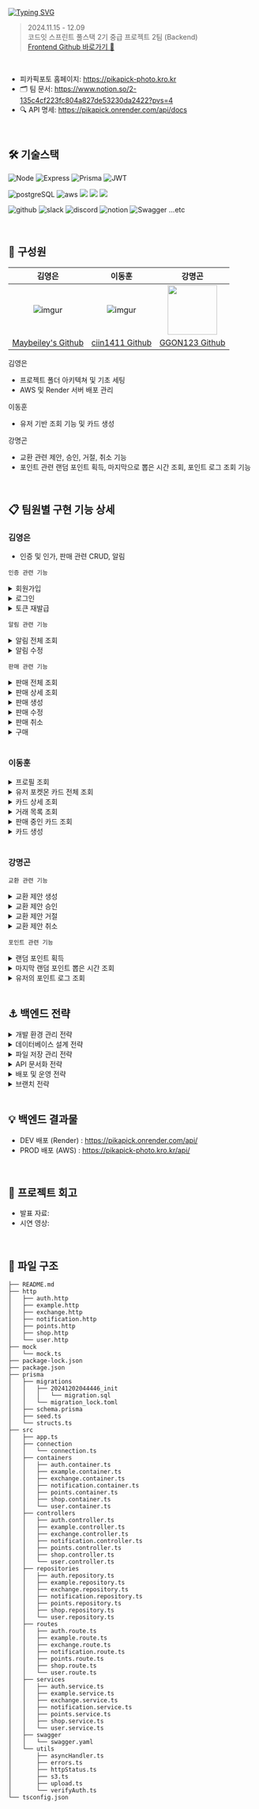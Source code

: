 [![Typing SVG](https://readme-typing-svg.demolab.com?font=Poppins&weight=900&size=46&pause=1000&color=F7D511&vCenter=true&width=435&lines=pikapick+photo)](https://github.com/2-FavoritePhoto-2/2-FavoritePhoto-2-BE)

> 2024.11.15 - 12.09 </br>
> 코드잇 스프린트 풀스택 2기 중급 프로젝트 2팀 (Backend) </br>
> [Frontend Github 바로가기 🔗](https://github.com/2-FavoritePhoto-2/2-FavoritePhoto-2-FE)

</br>

- 피카픽포토 홈페이지: https://pikapick-photo.kro.kr
- 🗂️ 팀 문서: https://www.notion.so/2-135c4cf223fc804a827de53230da2422?pvs=4
- 🔍 API 명세: https://pikapick.onrender.com/api/docs

</br>

## 🛠️ 기술스택

![Node](https://img.shields.io/badge/Node.js-43853D?style=for-the-badge&logo=node.js&logoColor=white) ![Express](https://img.shields.io/badge/Express.js-404D59?style=for-the-badge) ![Prisma](https://img.shields.io/badge/Prisma-3982CE?style=for-the-badge&logo=Prisma&logoColor=white) ![JWT](https://img.shields.io/badge/json%20web%20tokens-323330?style=for-the-badge&logo=json-web-tokens&logoColor=pink)

![postgreSQL](https://img.shields.io/badge/PostgreSQL-316192?style=for-the-badge&logo=postgresql&logoColor=white) ![aws](https://img.shields.io/badge/Amazon_AWS-FF9900?style=for-the-badge&logo=amazonaws&logoColor=white)  <img src="https://img.shields.io/badge/nginx-009639?style=for-the-badge&logo=nginx&logoColor=green"> <img src="https://img.shields.io/badge/PM2-2B037A?style=for-the-badge&logo=PM2&logoColor=green"> <img src="https://img.shields.io/badge/Render-000000?style=for-the-badge&logo=Render&logoColor=green">

![github](https://img.shields.io/badge/GitHub-100000?style=for-the-badge&logo=github&logoColor=white) ![slack](https://img.shields.io/badge/Slack-4A154B?style=for-the-badge&logo=slack&logoColor=white) ![discord](https://img.shields.io/badge/Discord-7289DA?style=for-the-badge&logo=discord&logoColor=white) ![notion](https://img.shields.io/badge/Notion-000000?style=for-the-badge&logo=notion&logoColor=white) ![Swagger](https://img.shields.io/badge/-Swagger-%23Clojure?style=for-the-badge&logo=swagger&logoColor=white) ...etc

</br>

## 💁 구성원

|                       김영은                       |                     이동훈                     |                                 강명곤                                 |
| :------------------------------------------------: | :--------------------------------------------: | :--------------------------------------------------------------------: |
|     ![imgur](https://i.imgur.com/lVepEn6.png)      |    ![imgur](https://imgur.com/sPgtNAy.png)     | <img src="https://i.imgur.com/UtZDvAf.png"  width="100" height="100"/> |
| [Maybeiley's Github](https://github.com/Maybeiley) | [ciin1411 Github](https://github.com/ciin1411) |              [GGON123 Github](https://github.com/GGON123)              |

김영은

- 프로젝트 폴더 아키텍쳐 및 기초 세팅
- AWS 및 Render 서버 배포 관리

이동훈

- 유저 기반 조회 기능 및 카드 생성

강명곤

- 교환 관련 제안, 승인, 거절, 취소 기능
- 포인트 관련 랜덤 포인트 획득, 마지막으로 뽑은 시간 조회, 포인트 로그 조회 기능

</br>

## 📋 팀원별 구현 기능 상세

### 김영은

- 인증 및 인가, 판매 관련 CRUD, 알림

`인증 관련 기능`
<details>
<summary>회원가입</summary>

- 기능 : 
- Response : 
- 구현
  - Controller
  - Service
  - Repository
  </details>

<details>
<summary>로그인</summary>

- 기능 : 
- Response : 
- 구현
  - Controller
  - Service
  - Repository
  </details>

<details>
<summary>토큰 재발급</summary>

- 기능 : 
- Response : 
- 구현
  - Controller
  - Service
  - Repository
  </details>

`알림 관련 기능`
<details>
<summary>알림 전체 조회</summary>

- 기능 : 
- Response : 
- 구현
  - Controller
  - Service
  - Repository
  </details>

<details>
<summary>알림 수정</summary>

- 기능 : 
- Response : 
- 구현
  - Controller
  - Service
  - Repository
  </details>

`판매 관련 기능`
<details>
<summary>판매 전체 조회</summary>

- 기능 : 
- Response : 
- 구현
  - Controller
  - Service
  - Repository
  </details>

<details>
<summary>판매 상세 조회</summary>

- 기능 : 
- Response : 
- 구현
  - Controller
  - Service
  - Repository
  </details>

<details>
<summary>판매 생성</summary>

- 기능 : 
- Response : 
- 구현
  - Controller
  - Service
  - Repository
  </details>

<details>
<summary>판매 수정</summary>

- 기능 : 
- Response : 
- 구현
  - Controller
  - Service
  - Repository
  </details>

<details>
<summary>판매 취소</summary>

- 기능 : 
- Response : 
- 구현
  - Controller
  - Service
  - Repository
  </details>

<details>
<summary>구매</summary>

- 기능 : 
- Response : 
- 구현
  - Controller
  - Service
  - Repository
  </details>

</br>

### 이동훈

<details>
<summary>프로필 조회</summary>

- 기능 : 로그인한 유저의 프로필 정보를 조회합니다.
- Response : 닉네임, 보유 포인트
- 구현
  - Controller
    1. `req.auth.userId`를 통해 사용자 ID를 가져옵니다.
    2. 서비스에서 프로필 정보를 요청합니다.
    3. Response에 닉네임과 포인트를 JSON 형식으로 반환합니다.
  - Service
    1. `UserRepository.getUserId` 호출하여 유저 데이터를 가져옵니다.
    2. 닉네임과 포인트만 반환하도록 데이터를 가공합니다.
  - Repository 1. 데이터베이스에서 사용자 ID로 유저 정보를 조회합니다.
  </details>

<details>
<summary>유저 포켓몬 카드 전체 조회</summary>

- 기능 : 유저가 소유한 모든 포켓몬 카드를 페이지네이션 및 필터링 옵션과 함께 조회합니다.
- Response : 카드 목록, 전체 카드 수
- 구현
  - Controller
    1. 쿼리 매개변수(page, pageSize, orderBy, grade, type,)를 받아옵니다.
    2. 서비스를 통해 필터링된 카드 목록과 개수를 요청합니다.
  - Service
    1. 페이지네이션및 정렬기준 설정
    2. 검색조건 구성
    3. `UserRepository.getUserPhotoCards`를 호출하여 데이터 반환
  - Repository 1. 카드 목록 및 전체 개수를 조회. 2. 조건에 맞는 카드 목록과 총 개수를 반환
  </details>

<details>
<summary>카드 상세 조회</summary>

- 기능 : 특정 포토카드의 세부 정보를 조회합니다.
- Response : 카드 ID, 이름, 가격, 등급, 타입, 이미지, 수량
- 구현
  - Controller
    1. 매개변수 `cardId`와 `req.auth.userId`를 사용
    2. 서비스에서 카드 세부 정보를 요청
    3. 세부 정보를 JSON 형식으로 반환
  - Service
    1. `UserRepository.getPhotoCardDetails`를 호출하여 카드 정보를 가져옵니다.
  - Repository 1. 사용자 ID와 카드 ID를 기반으로 데이터베이스에서 카드 정보를 조회
  </details>

<details>
<summary>거래 목록 조회</summary>

- 기능 : 특정 상점에서 진행 중인 거래 목록을 로그인중인 유저의 기준에 맞게 조회 합니다
- Response : 구매자 또는 판매자 관점에 맞는 거래 세부 정보
- 구현
  - Controller
    1. 매개변수 `shopID`와 `req.auth.userId`를 사용
    2. 서비스를 통해 거래 목록을 요청
    3. JSON 형식으로 반환
  - Service
    1. `UserRepository.getExchangesByShopId` 호출
    2. 사용자 관점에 따라 데이터 가공
  - Repository 1. 상점 ID와 진행 상태를 조건으로 거래 목록을 조회 2. 구매자 또는 판매자 정보를 포함하여 반환
  </details>

<details>
<summary>판매 중인 카드 조회</summary>

- 기능 : 유저가 판매 중인 카드와 거래 중인 카드를 조회합니다.
- Response : 카드 목록(판매, 교환 구분), 총 카드 개수
- 구현
  - Controller
    1. 쿼리 매개변수(page, pageSize, keyword, grade, type, available, mode)를 가져옵니다.
    2. 서비스를 통해 데이터 요청
    3. JSON 형식으로 반환
  - Service
    1. `UserRepository.getMyShopCards`와 `UserRepository.getMyExchangeCards` 호출.
    2. mode에 따라 판매 카드, 교환 카드, 또는 전체 데이터를 병합.
    3. 기본 최신순으로 정렬 후 페이지네이션 처리.
  - Repository 1. 판매 정보는 `Shop` 모델에서, 교환 정보는 `Exchange`모델에서 조회 2. 조건에 따라 카드 정보를 필터링하고 데이터 반환
  </details>

<details>
<summary>카드 생성</summary>

- 기능 : 새로운 포켓몬 카드를 생성합니다.
- Response : 생성된 카드의 세부 정보
- 구현
  - Controller
    1. `req.auth.userId`로 소유자 ID 확인
    2. 데이터 유효성 검사
       - 이미지 파일 확인
       - `type` 필드를 JSON 배열로 파싱
       - 데이터 유효성은 `CardStruct`로 검증
    3. 유효성 통과시, 서비스를 통해 카드 생성 요청
    4. 생성된 카드 정보를 반환
  - Service
    1. `UserRepository.createPhotoCard`호출
  - Repository 1. Prisma를 통해 데이터베이스에 카드 정보 생성
  </details>

</br>

### 강명곤

`교환 관련 기능`

<details>
<summary>교환 제안 생성</summary>
  
- 기능 : 상점에 판매 등록된 카드를 대상으로 소유한 카드 한 장과 교환 제안
- Response : 생성된 교환 제안 정보
- 구현
  - Controller
    1. `req.auth.userId`를 통해 요청을 보내는 사용자의 ID를 추출
    2. 교환 제안에 필요한 정보를 req.body에서 추출
    3. 요청 데이터가 유효한지 검사
    4. 서비스에서 교환 제안 생성 호출
  - Service
    1. 교환 제안을 생성할 수 있는지 확인
       - 교환 제안을 받은 상점의 카드 수량 확인
       - 구매자의 카드 정보 및 수량 확인
       - 교환 제안한 카드의 소유주 확인
       - 교환 제안한 유저의 권한 확인
    2. 요청받은 데이터를 바탕으로 교환 제안을 처리
       - 구매자가 제시한 카드의 수량 1 감소
       - 교환 제안을 `complete = false`(대기중) 상태로 생성
    4. 교환 제안 알림을 판매자에게 전송
  - Repository 
    1. 교환 제안 데이터로 교환 제안 생성
</details>

<details>
<summary>교환 제안 승인</summary>
  
- 기능 : 판매자는 교환 제안을 승인
- Response : 승인된 교환 제안 정보
- 구현
  - Controller
    1. `req.auth.userId`를 통해 요청을 보내는 사용자의 ID를 추출
    2. 교환 제안 ID를 `req.params`에서 추출
    3. 서비스에 교환 승인을 호출
  - Service
    1. 교환 제안을 승인 가능한 상태인지 확인
       - 교환 제안 상태 확인
       - 판매자 승인 권한 확인
       - 상점에 등록된 카드 남은 수량 확인
       - 판매자, 구매자 교환 대상 카드 정보 확인
    2. 교환 제안 승인 처리
       - 상점에 등록된 카드 수량 1 감소(교환 후 0이면 available를 false로 업데이트)
       - 판매자와 구매자에게 교환한 카드를 새로 생성
       - 교환 상태(complete) true로 업데이트
    3. 교환 승인 알림을 양쪽 사용자에게 전송
  - Repository 
    1. 교환 대상 카드와 제시 카드의 정보를 토대로 교환한 카드를 새로 생성 후 반환
</details>

<details>
<summary>교환 제안 거절</summary>
  
- 기능 : 판매자는 교환 제안을 거절
- 구현
  - Controller
    1. `req.auth.userId`를 통해 요청을 보내는 사용자의 ID를 추출
    2. 교환 제안 ID를 `req.params`에서 추출
    3. 서비스에 교환 거절을 호출
  - Service
    1. 교환 요청이 거절 가능한 상태인지 확인
       - 교환 제안 상태(존재, 승인) 확인
       - 판매자 거절 권한 확인
    2. 교환 제안 거절 처리
       - 교환 제안 생성 시 감소된 구매자 카드 수량 복원
       - 교환 제안을 삭제
    3. 교환 거절 알림을 구매자에게 전송
  - Repository 
    1. 구매자 카드 수량 1 증가 및 교환 제안 삭제
</details>

<details>
<summary>교환 제안 취소</summary>
  
- 기능 : 구매자는 교환 제안을 취소
- 구현
  - Controller
    1. `req.auth.userId`를 통해 요청을 보내는 사용자의 ID를 추출
    2. 교환 제안 ID를 `req.params`에서 추출
    3. 서비스에 교환 취소을 호출
  - Service
    1. 교환 요청이 취소 가능한 상태인지 확인
       - 교환 제안 상태(존재, 승인) 확인
       - 구매자 취소 권한 확인
    2. 교환 제안 취소 처리
       - 교환 제안 생성 시 감소된 구매자 카드 수량 복원
       - 교환 제안을 삭제
    3. 교환 취소 알림을 판매자에게 전송
  - Repository 
    1. 구매자 카드 수량 1 증가 및 교환 제안 삭제
</details>

`포인트 관련 기능`

<details>
<summary>랜덤 포인트 획득</summary>
  
- 기능 : 랜덤 포인트를 획득 및 적립 후 포인트 로그 생성
- Response : 뽑은 랜덤 포인트
- 구현
  - Controller
    1. `req.auth.userId`를 통해 요청을 보내는 사용자의 ID를 추출
    2. 서비스에 랜덤 포인트 획득 기능을 호출
  - Service
    1. 랜덤 포인트를 1시간 이내에 뽑았는지 확인
       - 사용자 마지막 랜덤 포인트 획득 시간 조회
       - 1시간이 지나지 않았다면 오류 반환
    2. 랜덤 포인트(1~20) 뽑기
    3. 생성된 랜덤 포인트를 사용자에게 적립 및 마지막 뽑은 시간 업데이트
    4. 획득 포인트 로그 생성
  - Repository 
    1. 사용자 포인트 및 마지막 뽑은 시간 업데이트
    2. 포인트 획득 로그 저장
</details>

<details>
<summary>마지막 랜덤 포인트 뽑은 시간 조회</summary>
  
- 기능 : 마지막 랜덤 포인트 획득 시간 조회
- Response : 마지막 랜덤 포인트 획득 시간
- 구현
  - Controller
    1. `req.auth.userId`를 통해 요청을 보내는 사용자의 ID를 추출
    2. 서비스에 마지막 랜덤 포인트 획득 시간 조회 호출
  - Service
    1. 사용자의 `userId`를 통해 마지막 포인트 획득 시간 조회
  - Repository 
    1. `user`의 `lastDrawTime`을 조회 후 반환
</details>

<details>
<summary>유저의 포인트 로그 조회</summary>
  
- 기능 : 유저의 포인트 로그 조회
- Response : 유저의 포인트 로그 목록
- 구현
  - Controller
    1. `req.auth.userId`를 통해 요청을 보내는 사용자의 ID를 추출
    2. `req.query`를 통해 `startDate, endDate, action, page, limit, order`을 추출
    3. 서비스에 포인트 로그 조회 호출
  - Service
    1. 필터링 조건을 설정하고, 페이지네이션 및 정렬 옵션을 처리
       - `startDate, endDate`를 통해 기간별 필터링(KST(한국표준시) ↔ UTC 변환)
       - `action`을 통해 `INITIAL_POINT, PURCHASE, SALE, RANDOM_REWARD`을 필터링
       - `page, limit`을 통해 페이지네이션 처리
       - `order`을 통해 정렬 옵션 처리
  - Repository 
    1. 필터 조건에 맞는 로그를 반환
    2. 총 로그 개수와 페이지 데이터 반환
</details>

</br>

## ⚓️ 백엔드 전략

<details>
  <summary>개발 환경 관리 전략</summary>

  **`ESLint (eslint-config-airbnb 라이브러리)` `Prettier` `nvm(Node Version Manager)` 활용**

  - Prettier가 코드 스타일을 일관적으로 정리해 줌과 동시에 ESLint가 코딩 규칙을 강제하고, 잠재적 버그를 사전에 발견하여 전체적으로 코드 품질과 스타일의 일관성을 유지할 수 있었습니다.
  - ESLint 설정을 위해 여러 유명 라이브러리를 찾아봤는데 대표적인 가이드 중 Google의 경우 간결하지만 JavaScript 프로젝트보다는 전체 언어에 대한 일반 규칙에 중점을 두는 편이라고 하여, JS나 TS 환경에 더 특화되어 있는 Airbnb로 선택하게 되었습니다. Airbnb 스타일 가이드는 명확한 규칙과 협업 친화성을 제공하며, 기본 ESLint 규칙보다 엄격하여 가독성과 유지보수성을 높였습니다.
  - 또, 팀 내에서 Node.js 버전 간 충돌이나 호환성 문제를 방지하고 프로젝트를 쉽게 관리할 수 있도록 nvm를 활용했는데, 처음 사용해보는 팀원들도 간단하게 설치하고 적용할 수 있어 편리했습니다.
</details>

<details>
  <summary>데이터베이스 설계 전략</summary>

  **`PostgreSQL` `Prisma` 활용**

- 이번 프로젝트의 복잡하고 다양한 관계성 데이터를 처리하기 위해서 PostgreSQL과 Prisma를 활용했습니다.
- MySQL이나 SQLite 등이 PostgreSQL 보다 조금 더 적용하는데 쉬울 수도 있지만, 코드잇 스프린트 강의에서 학습하기도 했고 PostgreSQL이 훨씬 복잡한 데이터 타입이나 고급 쿼리도 지원하여 이번 프로젝트에서 활용하면서 더 자세히 알아보고 싶어서 채택하게 되었습니다. 제공하는 다양한 고급 기능을 이번에 많이 활용하지는 못했지만, 좀 더 깊이 배울 수 있었습니다.
- Prisma 역시 강의에서 학습한 ORM이여서 채택하기도 했지만, 특히 이번 프로젝트를 TypeScript로 작성하기로 결정하면서 TypeScript와의 높은 호환성 덕분에 코드를 작성하기 편리했습니다.
</details>

<details>
  <summary>파일 저장 관리 전략</summary>

  **`Multer / Multer-S3` `AWS S3` 활용**

- 포토카드를 판매하는 서비스를 구현하면서 이미지 파일을 업로드하는 것이 가장 중요한 기능 중 하나였습니다. 파일 업로드와 저장소에 대해 고민을 많이 했는데, 결과적으로 Express 기반으로 간단하게 파일을 업로드 처리를 할 수 있는 라이브러리인 Multer와 AWS S3를 연결했습니다.
- AWS 배포를 목표로 하고 있었기 때문에 클라우드 저장소는 애초에 S3 버킷을 염두에 두고 있었습니다. EC2 인스턴스의 스토리지를 직접 사용할 경우, 업로드 파일이 많아지면 과도한 스토리지 사용으로 과금이 급격하게 늘 수 있어, S3에 파일을 분산 저장하는 방식을 채택했습니다. 또 EC2와의 안전한 액세스 접근을 설정하여 파일을 관리하는데 효과적이었습니다.
</details>

<details>
  <summary>API 문서화 전략</summary>

  **`Notion` `Swagger-UI-Express` 활용**

- 지난 초급 프로젝트 후에 프로젝트를 시작할 때 제일 먼저 API 문서를 작업하는 것이 좋을 것 같다고 생각하여 서비스 기획 및 요구사항을 분석하여 Notion에 테이블로 정리했습니다. 프로젝트 초반부터 프론트엔드와의 협업 시 API 명세를 공유하면서, 서로 요구사항을 체크하고 설명할 수 있어 편리했습니다. 
- 다만 테이블로 정리하는 데에 한계가 있고 리소스나 시간도 많이 들었고, 이후 Swagger를 도입하여 프론트엔드 팀원들이 각 API에 대한 정보를 더 쉽게 접근할 수 있어 의존도를 낮추고 개발 속도를 높일 수 있도록 했습니다.
</details>

<details>
  <summary>배포 및 운영 전략</summary>

  **`Render` `AWS (EC2, RDS, S3)` `Nginx` `PM2` 활용**

- 개발 초중반에는 1차 배포 서버로 Render를 활용하고, 이후 AWS로 최종 배포했습니다. Render는 간단하게 서비스와 데이터베이스를 배포하고 연결할 수 있어, 개발을 한창 진행 중인 상황에서 dev 브랜치로 자동 배포하도록 설정하여 기능 개발 및 테스트를 진행하는 데 효율적이었습니다.
- 실제 Production 배포는 AWS로 진행하면서 직접 서버 호스팅부터 스토리지, 데이터베이스를 설정하고 연동하며 배포와 운영에 대해 자세히 배울 수 있었습니다. AWS에서 제공하는 다양한 옵션으로 배포 환경을 구성하고 실무에 가까운 서비스 배포 경험을 쌓았습니다.
- 배포 후에는 Nginx를 Reverse Proxy를 설정하여, 쿠키 사용 및 CORS 문제를 방지하기 위해 프론트엔드와 백엔드 요청을 하나의 도메인에서 처리할 수 있도록 했습니다.
</details>

<details>
  <summary>브랜치 전략</summary>

  **`main` - `dev` - `feat` 브랜치로 구성**

  - main 브랜치 : 개발 배포 후 테스트를 거쳐 안정적인 버전만 관리하여, 최종 배포용으로 신뢰할 수 있는 프로덕션 환경을 만들었습니다.
  - dev 브랜치 : 기능 통합과 테스트를 위한 브랜치입니다. render로 개발용으로 실시간 업데이트하여 프론트엔드의 원활한 작업을 돕고, 개발 환경에서 전체 흐름을 점검할 수 있었습니다. 
  - feat 브랜치 : 세부 기능 구현 및 수정 작업을 개별적으로 진행하여, 병합 시 충돌을 최소화하고 작업 단위를 명확히 구분하였습니다.
</details>

</br>

## 💡 백엔드 결과물

- DEV 배포 (Render) : https://pikapick.onrender.com/api/
- PROD 배포 (AWS) : https://pikapick-photo.kro.kr/api/

</br>

## 🍰 프로젝트 회고

- 발표 자료:
- 시연 영상: 

</br>

## 📁 파일 구조

```
├── README.md
├── http
│   ├── auth.http
│   ├── example.http
│   ├── exchange.http
│   ├── notification.http
│   ├── points.http
│   ├── shop.http
│   └── user.http
├── mock
│   └── mock.ts
├── package-lock.json
├── package.json
├── prisma
│   ├── migrations
│   │   ├── 20241202044446_init
│   │   │   └── migration.sql
│   │   └── migration_lock.toml
│   ├── schema.prisma
│   ├── seed.ts
│   └── structs.ts
├── src
│   ├── app.ts
│   ├── connection
│   │   └── connection.ts
│   ├── containers
│   │   ├── auth.container.ts
│   │   ├── example.container.ts
│   │   ├── exchange.container.ts
│   │   ├── notification.container.ts
│   │   ├── points.container.ts
│   │   ├── shop.container.ts
│   │   └── user.container.ts
│   ├── controllers
│   │   ├── auth.controller.ts
│   │   ├── example.controller.ts
│   │   ├── exchange.controller.ts
│   │   ├── notification.controller.ts
│   │   ├── points.controller.ts
│   │   ├── shop.controller.ts
│   │   └── user.controller.ts
│   ├── repositories
│   │   ├── auth.repository.ts
│   │   ├── example.repository.ts
│   │   ├── exchange.repository.ts
│   │   ├── notification.repository.ts
│   │   ├── points.repository.ts
│   │   ├── shop.repository.ts
│   │   └── user.repository.ts
│   ├── routes
│   │   ├── auth.route.ts
│   │   ├── example.route.ts
│   │   ├── exchange.route.ts
│   │   ├── notification.route.ts
│   │   ├── points.route.ts
│   │   ├── shop.route.ts
│   │   └── user.route.ts
│   ├── services
│   │   ├── auth.service.ts
│   │   ├── example.service.ts
│   │   ├── exchange.service.ts
│   │   ├── notification.service.ts
│   │   ├── points.service.ts
│   │   ├── shop.service.ts
│   │   └── user.service.ts
│   ├── swagger
│   │   └── swagger.yaml
│   └── utils
│       ├── asyncHandler.ts
│       ├── errors.ts
│       ├── httpStatus.ts
│       ├── s3.ts
│       ├── upload.ts
│       └── verifyAuth.ts
└── tsconfig.json

```
